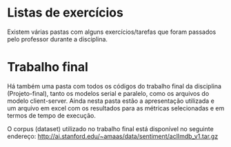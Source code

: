 # Listas de exercícios
Existem várias pastas com alguns exercícios/tarefas que foram passados pelo professor durante a disciplina.

# Trabalho final
Há também uma pasta com todos os códigos do trabalho final da disciplina (Projeto-final), tanto os modelos serial e paralelo, como os arquivos do modelo client-server. Ainda nesta pasta estão a apresentação utilizada e um arquivo em excel com os resultados para as métricas selecionadas e em termos de tempo de execução.

O corpus (dataset) utilizado no trabalho final está disponível no seguinte endereço: http://ai.stanford.edu/~amaas/data/sentiment/aclImdb_v1.tar.gz
